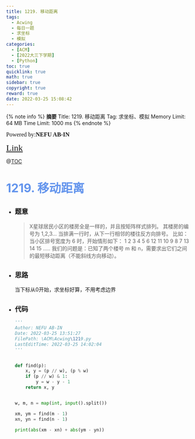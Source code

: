 ```yaml
---
title: 1219. 移动距离
tags:
  - Acwing
  - 每日一题
  - 求坐标
  - 模拟
categories:
  - [ACM]
  - [2022大三下学期]
  - [Python]
toc: true
quicklink: true
math: true
sidebar: true
copyright: true
reward: true
date: 2022-03-25 15:08:42
---
```



{% note info %}
**摘要**
Title: 1219. 移动距离
Tag: 求坐标、模拟
Memory Limit: 64 MB
Time Limit: 1000 ms
{% endnote %}
<!-- more -->

<font size=3 face=楷体>Powered by:**NEFU AB-IN**</font>

<font color=#FFA500 size=5 face=楷体>[Link](https://www.acwing.com/problem/content/1221/)</font>

@[TOC](文章目录)

# <font color=#6495ED size=6>1219. 移动距离</font>

* ## <font size=4 face=粗体>题意</font>

  >X星球居民小区的楼房全是一样的，并且按矩阵样式排列。
  >其楼房的编号为 1,2,3…
  >当排满一行时，从下一行相邻的楼往反方向排号。
  >比如：当小区排号宽度为 6 时，开始情形如下：
  >1  2  3  4  5  6
  >12 11 10 9  8  7
  >13 14 15 .....
  >我们的问题是：已知了两个楼号 m 和 n，需要求出它们之间的最短移动距离（不能斜线方向移动）。

* ## <font size=4 face=粗体>思路</font>

  当下标从0开始，求坐标好算，不用考虑边界

* ## <font size=4 face=粗体>代码</font>

  ```python
  '''
  Author: NEFU AB-IN
  Date: 2022-03-25 13:51:27
  FilePath: \ACM\Acwing\1219.py
  LastEditTime: 2022-03-25 14:02:04
  '''


  def find(p):
      x, y = (p // w), (p % w)
      if (p // w) & 1:
          y = w - y - 1
      return x, y


  w, m, n = map(int, input().split())

  xm, ym = find(m - 1)
  xn, yn = find(n - 1)

  print(abs(xm - xn) + abs(ym - yn))
  ```